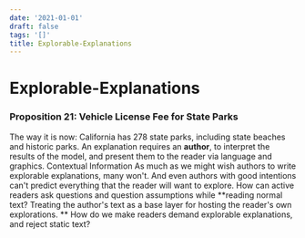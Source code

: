 ```yaml
---
date: '2021-01-01'
draft: false
tags: '[]'
title: Explorable-Explanations
---
```


# Explorable-Explanations

### Proposition 21: Vehicle License Fee for State Parks
The way it is now:
California has 278 state parks, including state beaches and historic parks.
An explanation requires an **author**, to interpret the results of the model, and present them to the reader via language and graphics.
Contextual Information
As much as we might wish authors to write explorable explanations, many won't.
And even authors with good intentions can't predict everything that the reader will want to explore.
How can active readers ask questions and question assumptions while **reading normal text?
Treating the author's text as a base layer for hosting the reader's own explorations.
** How do we make readers demand explorable explanations, and reject static text?
